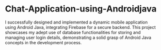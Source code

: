 # Chat-Application-using-Androidjava
I successfully designed and implemented a dynamic mobile application using Android Java, integrating Firebase for a secure backend. This project showcases my adept use of database functionalities for storing and managing user login details, demonstrating a solid grasp of Android Java concepts in the development process.
